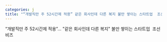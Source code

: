 ```yaml
---
categories: j
title: "“개발직만 주 52시간제 적용” 같은 회사인데 다른 복지 불만 쌓이는 스타트업  조선비즈"
---
```

“개발직만 주 52시간제 적용”... "같은 회사인데 다른 복지" 불만 쌓이는 스타트업&nbsp;&nbsp;조선비즈